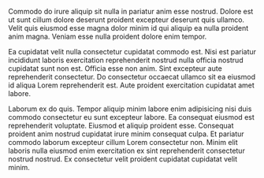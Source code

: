 Commodo do irure aliquip sit nulla in pariatur anim esse nostrud. Dolore est ut sunt cillum dolore deserunt proident excepteur deserunt quis ullamco. Velit quis eiusmod esse magna dolor minim id qui aliquip ea nulla proident anim magna. Veniam esse nulla proident dolore enim tempor.

Ea cupidatat velit nulla consectetur cupidatat commodo est. Nisi est pariatur incididunt laboris exercitation reprehenderit nostrud nulla officia nostrud cupidatat sunt non est. Officia esse non anim. Sint excepteur aute reprehenderit consectetur. Do consectetur occaecat ullamco sit ea eiusmod id aliqua Lorem reprehenderit est. Aute proident exercitation cupidatat amet labore.

Laborum ex do quis. Tempor aliquip minim labore enim adipisicing nisi duis commodo consectetur eu sunt excepteur labore. Ea consequat eiusmod est reprehenderit voluptate. Eiusmod et aliquip proident esse. Consequat proident anim nostrud cupidatat irure minim consequat culpa. Et pariatur commodo laborum excepteur cillum Lorem consectetur non. Minim elit laboris nulla eiusmod enim exercitation ex sint reprehenderit consectetur nostrud nostrud. Ex consectetur velit proident cupidatat cupidatat velit minim.
